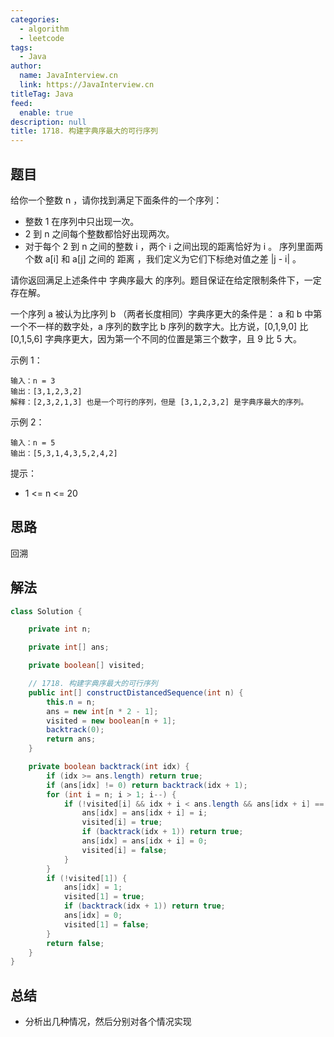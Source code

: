 ```yaml
---
categories: 
  - algorithm
  - leetcode
tags: 
  - Java
author: 
  name: JavaInterview.cn
  link: https://JavaInterview.cn
titleTag: Java
feed: 
  enable: true
description: null
title: 1718. 构建字典序最大的可行序列
---
```


## 题目

给你一个整数 n ，请你找到满足下面条件的一个序列：

* 整数 1 在序列中只出现一次。
* 2 到 n 之间每个整数都恰好出现两次。
* 对于每个 2 到 n 之间的整数 i ，两个 i 之间出现的距离恰好为 i 。
序列里面两个数 a[i] 和 a[j] 之间的 距离 ，我们定义为它们下标绝对值之差 |j - i| 。

请你返回满足上述条件中 字典序最大 的序列。题目保证在给定限制条件下，一定存在解。

一个序列 a 被认为比序列 b （两者长度相同）字典序更大的条件是： a 和 b 中第一个不一样的数字处，a 序列的数字比 b 序列的数字大。比方说，[0,1,9,0] 比 [0,1,5,6] 字典序更大，因为第一个不同的位置是第三个数字，且 9 比 5 大。



示例 1：

    输入：n = 3
    输出：[3,1,2,3,2]
    解释：[2,3,2,1,3] 也是一个可行的序列，但是 [3,1,2,3,2] 是字典序最大的序列。
示例 2：

    输入：n = 5
    输出：[5,3,1,4,3,5,2,4,2]


提示：

* 1 <= n <= 20


## 思路

回溯

## 解法
```java
class Solution {

    private int n;

    private int[] ans;

    private boolean[] visited;

    // 1718. 构建字典序最大的可行序列
    public int[] constructDistancedSequence(int n) {
        this.n = n;
        ans = new int[n * 2 - 1];
        visited = new boolean[n + 1];
        backtrack(0);
        return ans;
    }

    private boolean backtrack(int idx) {
        if (idx >= ans.length) return true;
        if (ans[idx] != 0) return backtrack(idx + 1);
        for (int i = n; i > 1; i--) {
            if (!visited[i] && idx + i < ans.length && ans[idx + i] == 0) {
                ans[idx] = ans[idx + i] = i;
                visited[i] = true;
                if (backtrack(idx + 1)) return true;
                ans[idx] = ans[idx + i] = 0;
                visited[i] = false;
            }
        }
        if (!visited[1]) {
            ans[idx] = 1;
            visited[1] = true;
            if (backtrack(idx + 1)) return true;
            ans[idx] = 0;
            visited[1] = false;
        }
        return false;
    }
}

```

## 总结

- 分析出几种情况，然后分别对各个情况实现 
